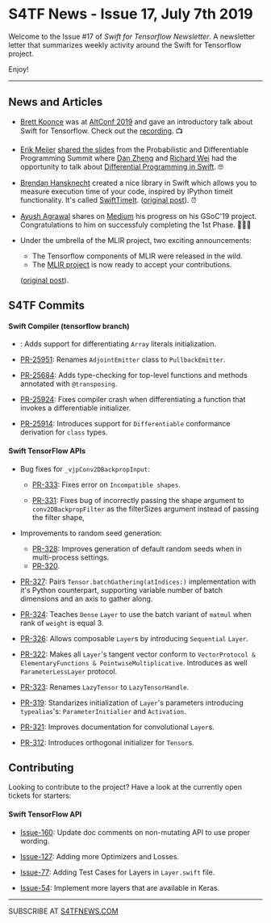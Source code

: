 S4TF News - Issue 17, July 7th 2019
===================

Welcome to the Issue #17 of *Swift for Tensorflow Newsletter*. A newsletter letter that summarizes weekly activity around the Swift for Tensorflow project.

Enjoy!

---

## News and Articles

* [Brett Koonce](http://brettkoonce.com/) was at [AltConf 2019](http://altconf.com/) and gave an introductory talk about Swift for Tensorflow. Check out the [recording](http://altconf.com/)[](https://youtu.be/mo3fSb620og). 📺

* [Erik Meijer](https://twitter.com/headinthebox) [shared the slides](https://twitter.com/headinthebox/status/1144650544633397250) from the Probabilistic and Differentiable Programming Summit where [Dan Zheng](https://twitter.com/dancherp) and [Richard Wei](https://twitter.com/rxwei) had the opportunity to talk about [Differential Programming in Swift](https://drive.google.com/file/d/1EESLI-HaAUb6qbOBH_VN4AX3w4r66f1l/view). 🤓

* [Brendan Hansknecht](https://github.com/bhansconnect) created a nice library in Swift which allows you to measure execution time of your code, inspired by IPython timeit functionality. It's called [SwiftTimeIt](https://github.com/bhansconnect/SwiftTimeit). ([original post](https://forums.fast.ai/t/timeit-built-in-swift/49401?u=vguerra)). ⏰

* [Ayush Agrawal](https://twitter.com/mantis0604) shares on [Medium](https://medium.com/gsoc-19/phase-1-completed-4d2d458c925b) his progress on his GSoC'19 project. Congratulations to him on successfuly completing the 1st Phase. 👏🏼🎊


* Under the umbrella of the MLIR project, two exciting announcements:
    * The Tensorflow components of MLIR were released in the wild.
    * The [MLIR project](https://github.com/tensorflow/mlir) is now ready to accept your contributions.

    ([original post](https://groups.google.com/a/tensorflow.org/forum/m/?utm_medium=email&utm_source=footer#!topic/mlir/xe522DD4ZYA)).


## S4TF Commits

#### Swift Compiler (tensorflow branch)

* [](https://github.com/apple/swift/pull/25895): Adds support for differentiating `Array` literals initialization.

* [PR-25951](https://github.com/apple/swift/pull/25951): Renames `AdjointEmitter` class to `PullbackEmitter`.

* [PR-25684](https://github.com/apple/swift/pull/25684): Adds type-checking for top-level functions and methods annotated with `@transposing`.

* [PR-25924](https://github.com/apple/swift/pull/25924): Fixes compiler crash when differentiating a function that invokes a differentiable initializer.

* [PR-25914](https://github.com/apple/swift/pull/25914): Introduces support for `Differentiable` conformance derivation for `class` types.

#### Swift TensorFlow APIs

* Bug fixes for `_vjpConv2DBackpropInput`:
    * [PR-333](https://github.com/tensorflow/swift-apis/pull/333): Fixes error on `Incompatible shapes`.

    * [PR-331](https://github.com/tensorflow/swift-apis/pull/331): Fixes bug of incorrectly passing the shape argument to `conv2DBackpropFilter` as the filterSizes argument instead of passing the filter shape,

* Improvements to random seed generation:
    * [PR-328](https://github.com/tensorflow/swift-apis/pull/328): Improves generation of default random seeds when in multi-process settings.
    * [PR-320](https://github.com/tensorflow/swift-apis/pull/320).
        
* [PR-327](https://github.com/tensorflow/swift-apis/pull/327): Pairs `Tensor.batchGathering(atIndices:)` implementation with it's Python counterpart, supporting variable number of batch dimensions and an axis to gather along.

* [PR-324](https://github.com/tensorflow/swift-apis/pull/324): Teaches `Dense` `Layer` to use the batch variant of `matmul` when rank of `weight` is equal 3.

* [PR-326](https://github.com/tensorflow/swift-apis/pull/326): Allows composable `Layer`s by introducing `Sequential` `Layer`.

* [PR-322](https://github.com/tensorflow/swift-apis/pull/322): Makes all `Layer`'s tangent vector conform to `VectorProtocol & ElementaryFunctions & PointwiseMultiplicative`. Introduces as well `ParameterLessLayer` protocol.

* [PR-323](https://github.com/tensorflow/swift-apis/pull/323): Renames `LazyTensor` to `LazyTensorHandle`.

* [PR-319](https://github.com/tensorflow/swift-apis/pull/319): Standarizes initialization of `Layer`'s parameters introducing `typealias`'s: `ParameterInitialier` and `Activation`.

* [PR-321](http://github.com/tensorflow/swift-apis/pull/321): Improves documentation for convolutional `Layer`s.

* [PR-312](http://github.com/tensorflow/swift-apis/pull/312): Introduces orthogonal initializer for `Tensor`s.

## Contributing

Looking to contribute to the project? Have a look at the currently open tickets for starters:

#### Swift TensorFlow API

* [Issue-160](https://github.com/tensorflow/swift-apis/issues/160): Update doc comments on non-mutating API to use proper wording.

* [Issue-127](https://github.com/tensorflow/swift-apis/issues/127): Adding more Optimizers and Losses.

* [Issue-77](https://github.com/tensorflow/swift-apis/issues/77):  Adding Test Cases for Layers in `Layer.swift` file.

* [Issue-54](https://github.com/tensorflow/swift-apis/issues/54): Implement more layers that are available in Keras.

---

SUBSCRIBE AT [S4TFNEWS.COM](https://www.s4tfnews.com/)
